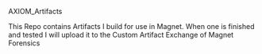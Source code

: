 AXIOM_Artifacts

This Repo contains Artifacts I build for use in Magnet.
When one is finished and tested I will upload it to the Custom Artifact Exchange of Magnet Forensics